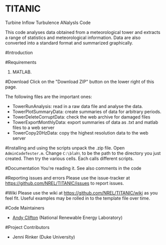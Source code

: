 # TITANIC
Turbine Inflow Turbulence ANalysIs Code

This code analyses data obtained from a meteorological tower and extracts a range of statistics and meteorological information. Data are also converted into a standard format and summarized graphically.

#Introduction

#Requirements
1. MATLAB.

#Download
Click on the "Download ZIP" button on the lower right of this page. 

The following files are the important ones:
* TowerRunAnalysis: read in a raw data file and analyse the data.
* TowerPlotSummaryData: create summaries of data for arbitrary periods.
* TowerDeleteCorruptData: check the web archive for damaged files
* TowerExportMonthlyData: export summaries of data as .txt and matlab files to a web server
* TowerCopy20HzData: copy the highest resolution data to the web server

#Installing and using the scripts
unpack the .zip file. Open `AdminCodeTester.m`. Change `C:\blah\` to be the path to the directory you just created. Then try the various cells. Each calls different scripts.

#Documentation
You're reading it. See also comments in the code

#Reporting issues and errors
Please use the issue-tracker at https://github.com/NREL/TITANIC/issues to report issues.

#Wiki
Please use the wiki at https://github.com/NREL/TITANIC/wiki as you feel fit. Useful examples may be rolled in to the template file over time.

#Code Maintainers
* [Andy Clifton](mailto:andrew.clifton@nrel.gov) (National Renewable Energy Laboratory)

#Project Contributors
* Jenni Rinker (Duke University)
